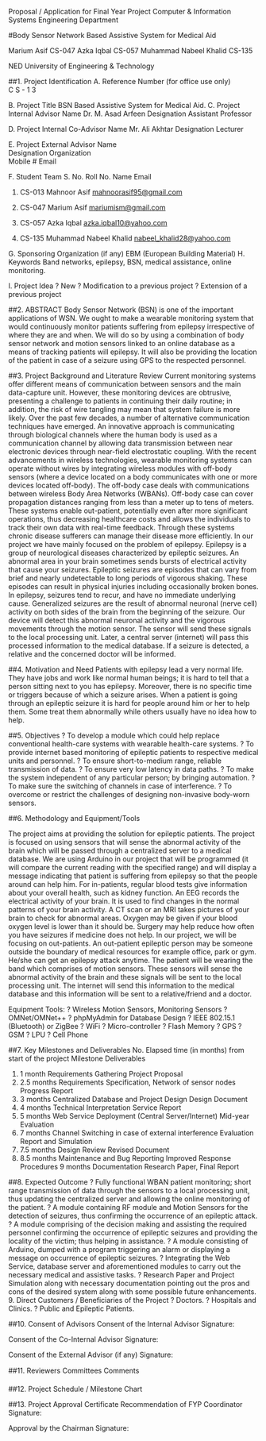  

Proposal / Application
for
Final Year Project
Computer & Information Systems Engineering Department 

#Body Sensor Network Based Assistive System for Medical Aid


Marium Asif  CS-047
Azka Iqbal  CS-057
Muhammad Nabeel Khalid  CS-135

NED University of Engineering & Technology


##1.	Project Identification
A.	Reference Number (for office use only)	
C	S	-	1	3		

B.	Project Title
BSN Based Assistive System for Medical Aid.
C.	Project Internal Advisor
Name	Dr. M. Asad Arfeen
Designation	Assistant Professor

D.	Project Internal Co-Advisor
Name	Mr. Ali Akhtar
Designation	Lecturer

E.	Project External Advisor
Name	
Designation	
Organization	
Mobile #		Email

F.	Student Team
S. No. 	Roll No.	Name	Email
1.	CS-013	Mahnoor Asif	mahnoorasif95@gmail.com

2.	CS-047	Marium Asif	mariumism@gmail.com

3.	CS-057	Azka Iqbal	azka.iqbal10@yahoo.com

4.	CS-135	Muhammad Nabeel Khalid	nabeel_khalid28@yahoo.com

G.	Sponsoring Organization (if any)
EBM (European Building Material)
H.	Keywords 
Band networks, epilepsy, BSN, medical assistance, online monitoring. 

   
I.	Project Idea
?   New         ? Modification to a previous project 
?   Extension of a previous project

##2.	ABSTRACT
Body Sensor Network (BSN) is one of the important applications of WSN. We ought to make a wearable monitoring system that would continuously monitor patients suffering from epilepsy irrespective of where they are and when. We will do so by using a combination of body sensor network and motion sensors linked to an online database as a means of tracking patients will epilepsy. It will also be providing the location of the patient in case of a seizure using GPS to the respected personnel.

 

##3.	Project Background and Literature Review
Current monitoring systems offer different means of communication between sensors and the main data-capture unit. However, these monitoring devices are obtrusive, presenting a challenge to patients in continuing their daily routine; in addition, the risk of wire tangling may mean that system failure is more likely. Over the past few decades, a number of alternative communication techniques have emerged. An innovative approach is communicating through biological channels where the human body is used as a communication channel by allowing data transmission between near electronic devices through near-field electrostatic coupling. 
With the recent advancements in wireless technologies, wearable monitoring systems can operate without wires by integrating wireless modules with off-body sensors (where a device located on a body communicates with one or more devices located off-body). The off-body case deals with communications between wireless Body Area Networks (WBANs). Off-body case can cover propagation distances ranging from less than a meter up to tens of meters. These systems enable out-patient, potentially even after more significant operations, thus decreasing healthcare costs and allows the individuals to track their own data with real-time feedback. Through these systems chronic disease sufferers can manage their disease more efficiently. 
In our project we have mainly focused on the problem of epilepsy. Epilepsy is a group of neurological diseases characterized by epileptic seizures. An abnormal area in your brain sometimes sends bursts of electrical activity that cause your seizures. Epileptic seizures are episodes that can vary from brief and nearly undetectable to long periods of vigorous shaking. These episodes can result in physical injuries including occasionally broken bones. In epilepsy, seizures tend to recur, and have no immediate underlying cause. Generalized seizures are the result of abnormal neuronal (nerve cell) activity on both sides of the brain from the beginning of the seizure. 
Our device will detect this abnormal neuronal activity and the vigorous movements through the motion sensor. The sensor will send these signals to the local processing unit. Later, a central server (internet) will pass this processed information to the medical database. If a seizure is detected, a relative and the concerned doctor will be informed. 

##4.	Motivation and Need
Patients with epilepsy lead a very normal life. They have jobs and work like normal human beings; it is hard to tell that a person sitting next to you has epilepsy. Moreover, there is no specific time or triggers because of which a seizure arises.
When a patient is going through an epileptic seizure it is hard for people around him or her to help them. Some treat them abnormally while others usually have no idea how to help.

##5.	Objectives
?	To develop a module which could help replace conventional health-care systems with wearable health-care systems.
?	To provide internet based monitoring of epileptic patients to respective medical units and personnel.
?	To ensure short-to-medium range, reliable transmission of data.
?	To ensure very low latency in data paths.
?	To make the system independent of any particular person; by bringing automation.
?	To make sure the switching of channels in case of interference.
?	To overcome or restrict the challenges of designing non-invasive body-worn sensors.  

##6.	Methodology and Equipment/Tools
 
The project aims at providing the solution for epileptic patients. The project is focused on using sensors that will sense the abnormal activity of the brain which will be passed through a centralized server to a medical database.
We are using Arduino in our project that will be programmed (it will compare the current reading with the specified range) and will display a message indicating that patient is suffering from epilepsy so that the people around can help him.
For in-patients, regular blood tests give information about your overall health, such as kidney function. An EEG records the electrical activity of your brain. It is used to find changes in the normal patterns of your brain activity. A CT scan or an MRI takes pictures of your brain to check for abnormal areas.
Oxygen may be given if your blood oxygen level is lower than it should be. Surgery may help reduce how often you have seizures if medicine does not help.
In our project, we will be focusing on out-patients. An out-patient epileptic person may be someone outside the boundary of medical resources for example office, park or gym. He/she can get an epilepsy attack anytime. The patient will be wearing the band which comprises of motion sensors. These sensors will sense the abnormal activity of the brain and these signals will be sent to the local processing unit. The internet will send this information to the medical database and this information will be sent to a relative/friend and a doctor.

Equipment Tools:
?	Wireless Motion Sensors, Monitoring Sensors
?	OMNet/OMNet++
?	phpMyAdmin for Database Design
?	IEEE 802.15.1 (Bluetooth) or ZigBee
?	WiFi
?	Micro-controller
?	Flash Memory
?	GPS
?	GSM
?	LPU
?	Cell Phone






 








##7.	Key Milestones and Deliverables
No.	Elapsed time (in months) from start  of the project	Milestone	Deliverables
1.	1 month	Requirements Gathering	Project Proposal
2.	2.5 months	Requirements Specification, Network of sensor nodes	Progress Report
3.	3 months	Centralized Database and Project Design	Design Document
4.	4 months	Technical Interpretation	Service Report
5. 	5 months	Web Service Deployment (Central Server/Internet)	Mid-year Evaluation
6.	7 months	Channel Switching in case of external interference	Evaluation Report and Simulation
7.	7.5 months	Design Review	Revised Document
8.	8.5 months	Maintenance and Bug Reporting	Improved Response Procedures
	9 months	Documentation	Research Paper, Final Report

##8.	Expected Outcome
?	Fully functional WBAN patient monitoring; short range transmission of data through the sensors to a local processing unit, thus updating the centralized server and allowing the online monitoring of the patient. 
?	A module containing RF module and Motion Sensors for the detection of seizures, thus confirming the occurrence of an epileptic attack.
?	A module comprising of the decision making and assisting the required personnel confirming the occurrence of epileptic seizures and providing the locality of the victim; thus helping in assistance.
?	A module consisting of Arduino, dumped with a program triggering an alarm or displaying a message on occurrence of epileptic seizures.
?	Integrating the Web Service, database server and aforementioned modules to carry out the necessary medical and assistive tasks. 
?	Research Paper and Project Simulation along with necessary documentation pointing out the pros and cons of the desired system along with some possible future enhancements.
9.	Direct Customers / Beneficiaries of the Project
?	Doctors.
?	Hospitals and Clinics.
?	Public and Epileptic Patients.

##10.	Consent of Advisors 
Consent of the Internal Advisor		Signature: 					

Consent of the Co-Internal Advisor		Signature: 					

Consent of the External Advisor (if any)	Signature: 					


##11.	Reviewers Committees Comments












##12.	Project Schedule / Milestone Chart
  
 
 



##13.	Project Approval Certificate
Recommendation of FYP Coordinator		Signature: 					


Approval by the Chairman			Signature: 					

